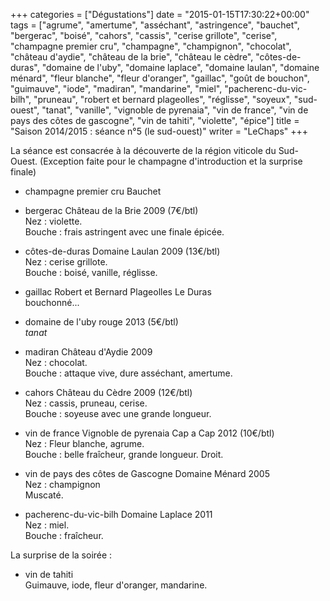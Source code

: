 +++
categories = ["Dégustations"]
date = "2015-01-15T17:30:22+00:00"
tags = ["agrume", "amertume", "asséchant", "astringence", "bauchet", "bergerac", "boisé", "cahors", "cassis", "cerise grillote", "cerise", "champagne premier cru", "champagne", "champignon", "chocolat", "château d'aydie", "château de la brie", "château le cèdre", "côtes-de-duras", "domaine de l'uby", "domaine laplace", "domaine laulan", "domaine ménard", "fleur blanche", "fleur d'oranger", "gaillac", "goût de bouchon", "guimauve", "iode", "madiran", "mandarine", "miel", "pacherenc-du-vic-bilh", "pruneau", "robert et bernard plageolles", "réglisse", "soyeux", "sud-ouest", "tanat", "vanille", "vignoble de pyrenaia", "vin de france", "vin de pays des côtes de gascogne", "vin de tahiti", "violette", "épice"] 
title = "Saison 2014/2015 : séance n°5 (le sud-ouest)"
writer = "LeChaps"
+++

La séance est consacrée à la découverte de la région viticole du Sud-Ouest. (Exception faite pour le champagne d'introduction et la surprise finale)

* champagne premier cru Bauchet

* bergerac Château de la Brie 2009 (7€/btl)  
Nez : violette.  
Bouche : frais astringent avec une finale épicée.

* côtes-de-duras Domaine Laulan 2009 (13€/btl)  
Nez : cerise grillote.  
Bouche : boisé, vanille, réglisse.

* gaillac Robert et Bernard Plageolles Le Duras  
bouchonné...

* domaine de l'uby rouge 2013 (5€/btl)  
_tanat_

* madiran Château d'Aydie 2009  
Nez : chocolat.  
Bouche : attaque vive, dure asséchant, amertume.

* cahors Château du Cèdre 2009 (12€/btl) <i class="fa fa-plus-circle"></i>  
Nez : cassis, pruneau, cerise.  
Bouche : soyeuse avec une grande longueur.

* vin de france Vignoble de pyrenaia Cap a Cap 2012 (10€/btl) <i class="fa fa-plus-circle"></i> <i class="fa fa-plus-circle"></i>  
Nez : Fleur blanche, agrume.  
Bouche : belle fraîcheur, grande longueur. Droit.

* vin de pays des côtes de Gascogne Domaine Ménard 2005  
Nez : champignon  
Muscaté.

* pacherenc-du-vic-bilh Domaine Laplace 2011  
Nez : miel.  
Bouche : fraîcheur.

La surprise de la soirée :

* vin de tahiti <i class="fa fa-plus-circle"></i>  
Guimauve, iode, fleur d'oranger, mandarine.
